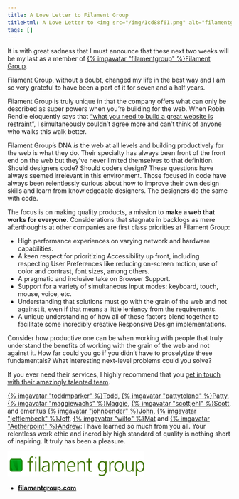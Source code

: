 ```yaml
---
title: A Love Letter to Filament Group
titleHtml: A Love Letter to <img src="/img/1cd88f61.png" alt="filamentgroup’s Avatar" class="z-avatar z-avatar-eq" width="48" height="48">Filament Group
tags: []
---
```

It is with great sadness that I must announce that these next two weeks will be my last as a member of [{% imgavatar "filamentgroup" %}Filament Group](https://www.filamentgroup.com/).

Filament Group, without a doubt, changed my life in the best way and I am so very grateful to have been a part of it for seven and a half years.

Filament Group is truly unique in that the company offers what can only be described as super powers when you’re building for the web. When Robin Rendle eloquently says that [“what you need to build a great website is restraint”](https://css-tricks.com/no-absolutely-not/), I simultaneously couldn’t agree more and can’t think of anyone who walks this walk better.

Filament Group’s DNA _is_ the web at all levels and building productively for the web is what they do. Their specialty has always been front of the front end on the web but they've never limited themselves to that definition. Should designers code? Should coders design? These questions have always seemed irrelevant in this environment. Those focused in code have always been relentlessly curious about how to improve their own design skills and learn from knowledgeable designers. The designers do the same with code.

The focus is on making quality products, a mission to **make a web that works for everyone**. Considerations that stagnate in backlogs as mere afterthoughts at other companies are first class priorities at Filament Group:

* High performance experiences on varying network and hardware capabilities.
* A keen respect for prioritizing Accessibility up front, including respecting User Preferences like reducing on-screen motion, use of color and contrast, font sizes, among others.
* A pragmatic and inclusive take on Browser Support.
* Support for a variety of simultaneous input modes: keyboard, touch, mouse, voice, etc.
* Understanding that solutions must go with the grain of the web and not against it, even if that means a little leniency from the requirements.
* A unique understanding of how all of these factors blend together to facilitate some incredibly creative Responsive Design implementations.

Consider how productive one can be when working with people that truly understand the benefits of working with the grain of the web and not against it. How far could you go if you didn’t have to proselytize these fundamentals? What interesting next-level problems could you solve?

If you ever need their services, I highly recommend that you [get in touch with their amazingly talented team](https://www.filamentgroup.com/workwithus/).

<span class="nowrap">[{% imgavatar "toddmparker" %}Todd](https://twitter.com/toddmparker)</span>, <span class="nowrap">[{% imgavatar "pattytoland" %}Patty](https://twitter.com/pattytoland)</span>, <span class="nowrap">[{% imgavatar "maggiewachs" %}Maggie](https://twitter.com/maggiewachs)</span>, <span class="nowrap">[{% imgavatar "scottjehl" %}Scott](https://twitter.com/scottjehl)</span>, and emeritus <span class="nowrap">[{% imgavatar "johnbender" %}John](https://twitter.com/johnbender/)</span>, <span class="nowrap">[{% imgavatar "jefflembeck" %}Jeff](https://twitter.com/jefflembeck/)</span>, <span class="nowrap">[{% imgavatar "wilto" %}Mat](https://twitter.com/wilto)</span> and [{% imgavatar "Aetherpoint" %}Andrew](https://twitter.com/Aetherpoint): I have learned so much from you all. Your relentless work ethic and incredibly high standard of quality is nothing short of inspiring. It truly has been a pleasure.

<a href="https://www.filamentgroup.com/"><img src="/img/fg-logo.svg" alt="Filament Group" style="max-width: 22em"></a>

* [**filamentgroup.com**](https://www.filamentgroup.com/)
